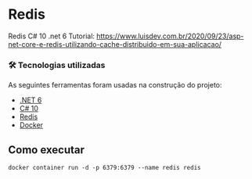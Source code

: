 # Redis
Redis C# 10 .net 6
Tutorial: https://www.luisdev.com.br/2020/09/23/asp-net-core-e-redis-utilizando-cache-distribuido-em-sua-aplicacao/

### 🛠 Tecnologias utilizadas

As seguintes ferramentas foram usadas na construção do projeto:

- [.NET 6](https://dotnet.microsoft.com/download/dotnet/6.0)
- [C# 10](https://docs.microsoft.com/pt-br/dotnet/csharp/whats-new/csharp-10)
- [Redis](https://redis.io/)
- [Docker](https://www.docker.com/)

## Como executar

```
docker container run -d -p 6379:6379 --name redis redis
```
